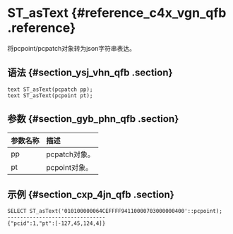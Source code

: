 # ST\_asText {#reference_c4x_vgn_qfb .reference}

将pcpoint/pcpatch对象转为json字符串表达。

## 语法 {#section_ysj_vhn_qfb .section}

```
text ST_asText(pcpatch pp);
text ST_asText(pcpoint pt);
```

## 参数 {#section_gyb_phn_qfb .section}

|参数名称|描述|
|:---|:-|
|pp|pcpatch对象。|
|pt|pcpoint对象。|

## 示例 {#section_cxp_4jn_qfb .section}

```
SELECT ST_asText('010100000064CEFFFF94110000703000000400'::pcpoint);
-------------------------------
{"pcid":1,"pt":[-127,45,124,4]}
```

